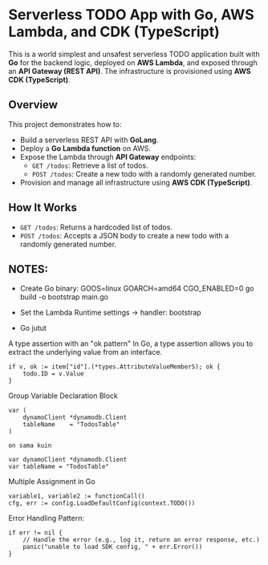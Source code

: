 # Serverless TODO App with Go, AWS Lambda, and CDK (TypeScript)

This is a world simplest and unsafest serverless TODO application built with **Go** for the backend logic, deployed on **AWS Lambda**, and exposed through an **API Gateway (REST API)**. The infrastructure is provisioned using **AWS CDK (TypeScript)**.

## Overview

This project demonstrates how to:
- Build a serverless REST API with **GoLang**.
- Deploy a **Go Lambda function** on AWS.
- Expose the Lambda through **API Gateway** endpoints:
  - `GET /todos`: Retrieve a list of todos.
  - `POST /todos`: Create a new todo with a randomly generated number.
- Provision and manage all infrastructure using **AWS CDK (TypeScript)**.

## How It Works

- `GET /todos`: Returns a hardcoded list of todos.
- `POST /todos`: Accepts a JSON body to create a new todo with a randomly generated number.


## NOTES:

- Create Go binary: 
GOOS=linux GOARCH=amd64 CGO_ENABLED=0 go build -o bootstrap main.go   
- Set the Lambda Runtime settings -> handler: 
bootstrap


- Go jutut

A type assertion with an "ok pattern"
In Go, a type assertion allows you to extract the underlying value from an interface.

```
if v, ok := item["id"].(*types.AttributeValueMemberS); ok {
	todo.ID = v.Value
}
```

Group Variable Declaration Block

```
var (
	dynamoClient *dynamodb.Client
	tableName    = "TodosTable"
)

on sama kuin

var dynamoClient *dynamodb.Client
var tableName = "TodosTable"
```

Multiple Assignment in Go
```
variable1, variable2 := functionCall()
cfg, err := config.LoadDefaultConfig(context.TODO())

```

Error Handling Pattern:
```
if err != nil {
    // Handle the error (e.g., log it, return an error response, etc.)
    panic("unable to load SDK config, " + err.Error())
}
```